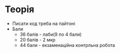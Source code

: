 # Теорія
- Писати код треба на пайтоні
- Бали
    - 36 балів - лаби(9 по 4 бали)
    - 20 балів - 2 мкр
    - 44 бали - екзаменаційна контрльна робота